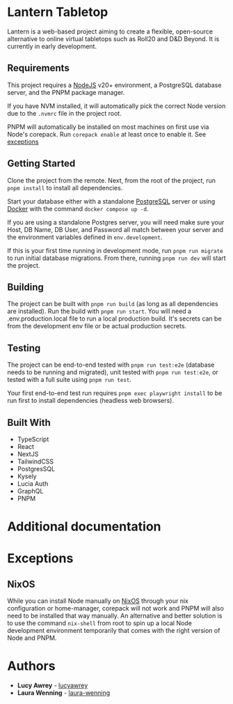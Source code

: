 # Lantern Tabletop

Lantern is a web-based project aiming to create a flexible, open-source alternative to online virtual tabletops such as Roll20 and D&D Beyond. It is currently in early development.

## Requirements

This project requires a [NodeJS](https://nodejs.org/en) v20+ environment, a PostgreSQL database server, and the PNPM package manager.

If you have NVM installed, it will automatically pick the correct Node version due to the `.nvmrc` file in the project root.

PNPM will automatically be installed on most machines on first use via Node's corepack. Run `corepack enable` at least once to enable it. See [exceptions](#exceptions)

## Getting Started

Clone the project from the remote. Next, from the root of the project, run `pnpm install` to install all dependencies.

Start your database either with a standalone [PostgreSQL](https://www.postgresql.org/download) server or using [Docker](https://docs.docker.com/get-docker) with the command `docker compose up -d`.

If you are using a standalone Postgres server, you will need make sure your Host, DB Name, DB User, and Password all match between your server and the environment variables defined in `env.development`.

If this is your first time running in development mode, run `pnpm run migrate` to run initial database migrations. From there, running `pnpm run dev` will start the project.

## Building

The project can be built with `pnpm run build` (as long as all dependencies are installed). Run the build with `pnpm run start`. You will need a .env.production.local file to run a local production build. It's secrets can be from the development env file or be actual production secrets.

## Testing

The project can be end-to-end tested with `pnpm run test:e2e` (database needs to be running and migrated), unit tested with `pnpm run test:e2e`, or tested with a full suite using `pnpm run test`.

Your first end-to-end test run requires `pnpm exec playwright install` to be run first to install dependencies (headless web browsers).

## Built With

- TypeScript
- React
- NextJS
- TailwindCSS
- PostgresSQL
- Kysely
- Lucia Auth
- GraphQL
- PNPM

# Additional documentation

# Exceptions

## NixOS

While you can install Node manually on [NixOS](https://nixos.org) through your nix configuration or home-manager, corepack will not work and PNPM will also need to be installed that way manually. An alternative and better solution is to use the command `nix-shell` from root to spin up a local Node development environment temporarily that comes with the right version of Node and PNPM.

# Authors

- **Lucy Awrey** - [lucyawrey](https://github.com/lucyawrey)
- **Laura Wenning** - [laura-wenning](https://github.com/laura-wenning)
